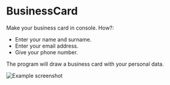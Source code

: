 # BusinessCard
Make your business card in console.
How?:
- Enter your name and surname.
- Enter your email address.
- Give your phone number.

The program will draw a business card with your personal data.

![Example screenshot](./img/1.png)
